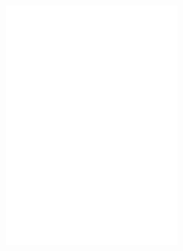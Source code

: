 <img align="left" width="390" alt="🐙" src="https://github.com/chernyshov-dev/chernyshov-dev/blob/main/metrics.svg">
<img align="left" width="390" alt="🐙" src="https://github.com/chernyshov-dev/chernyshov-dev/blob/main/metrics.plugin.achievements.svg">